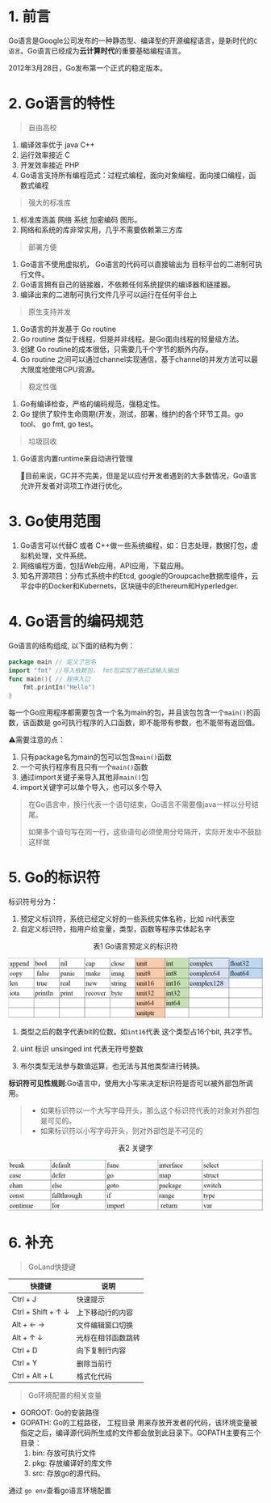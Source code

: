 # 1. 前言

Go语言是Google公司发布的一种静态型、编译型的开源编程语言，是新时代的`C语言`。Go语言已经成为**云计算时代**的重要基础编程语言。

2012年3月28日，Go发布第一个正式的稳定版本。

# 2. Go语言的特性

> 自由高校

1. 编译效率优于 java C++
2. 运行效率接近 C
3. 开发效率接近 PHP 
4. Go语言支持所有编程范式：过程式编程，面向对象编程，面向接口编程，函数式编程

> 强大的标准库

1. 标准库涵盖 网络 系统 加密编码 图形。
2. 网络和系统的库非常实用，几乎不需要依赖第三方库

> 部署方便

1. Go语言不使用虚拟机， Go语言的代码可以直接输出为 目标平台的二进制可执行文件。
2. Go语言拥有自己的链接器，不依赖任何系统提供的编译器和链接器。
3. 编译出来的二进制可执行文件几乎可以运行在任何平台上

> 原生支持并发

1. Go语言的并发基于 Go routine
2. Go routine 类似于线程，但是并非线程。是Go面向线程的轻量级方法。
3. 创建 Go routine的成本很低，只需要几千个字节的额外内存。
4. Go routine 之间可以通过channel实现通信，基于channel的并发方法可以最大限度地使用CPU资源。

> 稳定性强 

1. Go有编译检查，严格的编码规范，强稳定性。
2. Go 提供了软件生命周期(开发，测试，部署，维护)的各个环节工具。go tool、 go fmt, go test。

> 垃圾回收

1. Go语言内置runtime来自动进行管理

   :bug:目前来说，GC并不完美，但是足以应付开发者遇到的大多数情况，Go语言允许开发者对词项工作进行优化。

# 3. Go使用范围

1. Go语言可以代替C 或者 C++做一些系统编程，如：日志处理，数据打包，虚拟机处理，文件系统。
2. 网络编程方面，包括Web应用，API应用，下载应用。
3. 知名开源项目：分布式系统中的Etcd, google的Groupcache数据库组件，云平台中的Docker和Kubernets，区块链中的Ethereum和Hyperledger.



# 4. Go语言的编码规范

Go语言的结构组成, 以下面的结构为例：

```go
package main // 定义了包名
import "fmt" //导入依赖包， fmt包实现了格式话输入输出
func main(){ // 程序入口
    fmt.printIn("Hello")
}
```

每一个Go应用程序都需要包含一个名为main的包，并且该包包含一个`main()`的函数，该函数是 go可执行程序的入口函数，即不能带有参数，也不能带有返回值。

:warning:需要注意的点：

1. 只有package名为main的包可以包含`main()`函数
2. 一个可执行程序有且只有一个`main()`函数
3. 通过import关键子来导入其他非`main()`包
4. import关键字可以单个导入，也可以多个导入

> 在Go语言中，换行代表一个语句结束，Go语言不需要像java一样以分号结尾。
>
> 如果多个语句写在同一行，这些语句必须使用分号隔开，实际开发中不鼓励这样做



# 5. Go的标识符

标识符号分为：

1. 预定义标识符，系统已经定义好的一些系统实体名称，比如 nil代表空
2. 自定义标识符，指用户给变量，类型，函数等程序实体起名字



<center>表1 Go语言预定义的标识符</center>

![image-20220925184820689](../.image/image-20220925184820689.png)

1. 类型之后的数字代表bit的位数。如`int16`代表 这个类型占16个bit, 共2字节。

2. uint 标识 unsinged int 代表无符号整数
3. 布尔类型无法参与数值运算，也无法与其他类型进行转换。



**标识符可见性规则**:Go语言中，使用大小写来决定标识符是否可以被外部包所调用。

> - 如果标识符以一个大写字母开头，那么这个标识符代表的对象对外部包是可见的。
> - 如果标识符以小写字母开头，则对外部包是不可见的

<center>表2 关键字</center>

![image-20220925185224349](../.image/image-20220925185224349.png)

# 6. 补充

>  GoLand快捷键

| 快捷键             | 说明               |
| ------------------ | ------------------ |
| Ctrl + J           | 快速提示           |
| Ctrl + Shift + ↑ ↓ | 上下移动行的内容   |
| Alt + ← →          | 文件编辑窗口切换   |
| Alt +  ↑ ↓         | 光标在相邻函数跳转 |
| Ctrl + D           | 向下复制行内容     |
| Ctrl + Y           | 删除当前行         |
| Ctrl + Alt + L     | 格式化代码         |

> Go环境配置的相关变量

- GOROOT: Go的安装路径
- GOPATH: Go的工程路径， 工程目录 用来存放开发者的代码，该环境变量被指定之后，编译源代码所生成的文件都会放到此目录下。GOPATH主要有三个目录：
  1. bin: 存放可执行文件
  2. pkg: 存放编译好的库文件
  3. src: 存放go的源代码。

通过 `go env`查看go语言环境配置